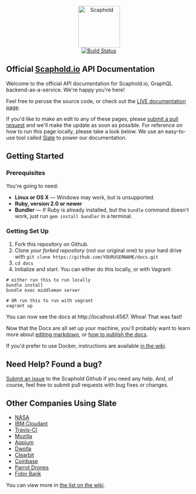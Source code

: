 <p align="center">
  <img src="https://assets.scaphold.io/scaphold-logo.png" alt="Scaphold" width="113" />
  <br />
  <a href="https://travis-ci.org/lord/slate"><img src="https://travis-ci.org/lord/slate.svg?branch=master" alt="Build Status"></a>
</p>

Official [Scaphold.io](https://scaphold.io) API Documentation
------------

Welcome to the official API documentation for Scaphold.io, GraphQL backend-as-a-service. We're happy you're here!

Feel free to peruse the source code, or check out the [LIVE documentation page](https://scaphold.io/docs).

If you'd like to make an edit to any of these pages, please [submit a pull request](https://github.com/scaphold-io/docs/pulls) and we'll make the update as soon as possible.
For reference on how to run this page locally, please take a look below. We use an easy-to-use tool called [Slate](https://lord.github.io/slate) to power our documentation.

Getting Started
------------------------------

### Prerequisites

You're going to need:

 - **Linux or OS X** — Windows may work, but is unsupported.
 - **Ruby, version 2.0 or newer**
 - **Bundler** — If Ruby is already installed, but the `bundle` command doesn't work, just run `gem install bundler` in a terminal.

### Getting Set Up

1. Fork this repository on Github.
2. Clone *your forked repository* (not our original one) to your hard drive with `git clone https://github.com/YOURUSERNAME/docs.git`
3. `cd docs`
4. Initialize and start. You can either do this locally, or with Vagrant:

```shell
# either run this to run locally
bundle install
bundle exec middleman server

# OR run this to run with vagrant
vagrant up
```

You can now see the docs at http://localhost:4567. Whoa! That was fast!

Now that the Docs are all set up your machine, you'll probably want to learn more about [editing markdown](https://github.com/lord/slate/wiki/Markdown-Syntax), or [how to publish the docs](https://github.com/lord/slate/wiki/Deploying-Slate).

If you'd prefer to use Docker, instructions are available [in the wiki](https://github.com/lord/slate/wiki/Docker).

Need Help? Found a bug?
--------------------

[Submit an issue](https://github.com/scaphold-io/scaphold-issues) to the Scaphold Github if you need any help. And, of course, feel free to submit pull requests with bug fixes or changes.

Other Companies Using Slate
---------------------------------

* [NASA](https://api.nasa.gov)
* [IBM Cloudant](https://docs.cloudant.com/api.html)
* [Travis-CI](https://docs.travis-ci.com/api/)
* [Mozilla](http://mozilla.github.io/localForage/)
* [Appium](http://appium.io/slate/en/master)
* [Dwolla](https://docs.dwolla.com/)
* [Clearbit](https://clearbit.com/docs)
* [Coinbase](https://developers.coinbase.com/api)
* [Parrot Drones](http://developer.parrot.com/docs/bebop/)
* [Fidor Bank](http://docs.fidor.de/)

You can view more in [the list on the wiki](https://github.com/lord/slate/wiki/Slate-in-the-Wild).
